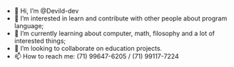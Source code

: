 - 👋 Hi, I’m @Devild-dev
- 👀 I’m interested in learn and contribute with other people about program language;
- 🌱 I’m currently learning about computer, math, filosophy and a lot of interested things;
- 💞️ I’m looking to collaborate on education projects.
- 📫 How to reach me: (71) 99647-6205 / (71) 99117-7224

<!---
Devild-dev/Devild-dev is a ✨ special ✨ repository because its `README.md` (this file) appears on your GitHub profile.
You can click the Preview link to take a look at your changes.
--->
